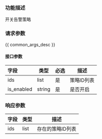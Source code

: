 ### 功能描述

开关告警策略

### 请求参数

{{ common_args_desc }}

#### 接口参数

| 字段       | 类型   | 必选 | 描述       |
| :--------- | ------ | ---- | ---------- |
| ids        | list   | 是   | 策略ID列表 |
| is_enabled | string | 是   | 是否开启   |

### 响应参数

| 字段       | 类型    | 描述       |
| :--------- | ------ | ---------- |
| ids | list | 存在的策略ID列表 |
